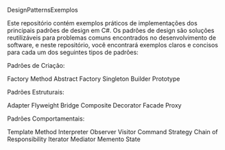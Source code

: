 DesignPatternsExemplos

Este repositório contém exemplos práticos de implementações dos principais padrões de design em C#. Os padrões de design são soluções reutilizáveis para problemas comuns encontrados no desenvolvimento de software, e neste repositório, você encontrará exemplos claros e concisos para cada um dos seguintes tipos de padrões:

Padrões de Criação:

Factory Method
Abstract Factory
Singleton
Builder
Prototype

Padrões Estruturais:

Adapter
Flyweight
Bridge
Composite
Decorator
Facade
Proxy

Padrões Comportamentais:

Template Method
Interpreter
Observer
Visitor
Command
Strategy
Chain of Responsibility
Iterator
Mediator
Memento
State
